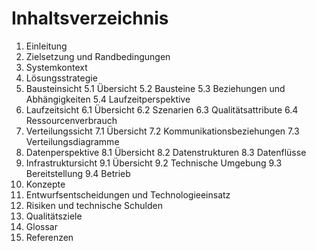 # Inhaltsverzeichnis

1. Einleitung
2. Zielsetzung und Randbedingungen
3. Systemkontext
4. Lösungsstrategie
5. Bausteinsicht
   5.1 Übersicht
   5.2 Bausteine
   5.3 Beziehungen und Abhängigkeiten
   5.4 Laufzeitperspektive
6. Laufzeitsicht
   6.1 Übersicht
   6.2 Szenarien
   6.3 Qualitätsattribute
   6.4 Ressourcenverbrauch
7. Verteilungssicht
   7.1 Übersicht
   7.2 Kommunikationsbeziehungen
   7.3 Verteilungsdiagramme
8. Datenperspektive
   8.1 Übersicht
   8.2 Datenstrukturen
   8.3 Datenflüsse
9. Infrastruktursicht
   9.1 Übersicht
   9.2 Technische Umgebung
   9.3 Bereitstellung
   9.4 Betrieb
10. Konzepte
11. Entwurfsentscheidungen und Technologieeinsatz
12. Risiken und technische Schulden
13. Qualitätsziele
14. Glossar
15. Referenzen
